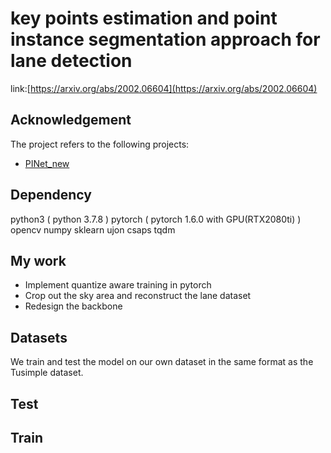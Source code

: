 # key points estimation and point instance segmentation approach for lane detection
link:[https://arxiv.org/abs/2002.06604](https://arxiv.org/abs/2002.06604)  

## Acknowledgement
The project refers to the following projects:
* [PINet_new](https://github.com/koyeongmin/PINet_new#key-points-estimation-and-point-instance-segmentation-approach-for-lane-detection) 

## Dependency
python3 ( python 3.7.8 )
pytorch ( pytorch 1.6.0 with GPU(RTX2080ti) )
opencv
numpy
sklearn
ujon
csaps
tqdm

## My work
* Implement quantize aware training in pytorch
* Crop out the sky area and reconstruct the lane dataset
* Redesign the backbone 


## Datasets
We train and test the model on our own dataset in the same format as the Tusimple dataset.

## 

## Test


## Train

##



